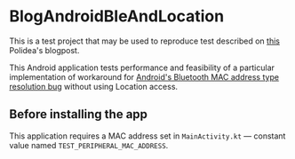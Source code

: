 # BlogAndroidBleAndLocation

This is a test project that may be used to reproduce test described on [this](https://www.polidea.com/blog/a-curious-relationship-android-ble-and-location/) Polidea's blogpost.

This Android application tests performance and feasibility of a particular implementation of workaround for [Android's Bluetooth MAC address
 type resolution bug](https://github.com/Polidea/RxAndroidBle/wiki/FAQ:-Cannot-connect#connect-without-a-scan) without using Location 
 access.

## Before installing the app
This application requires a MAC address set in `MainActivity.kt` — constant value named `TEST_PERIPHERAL_MAC_ADDRESS`.
